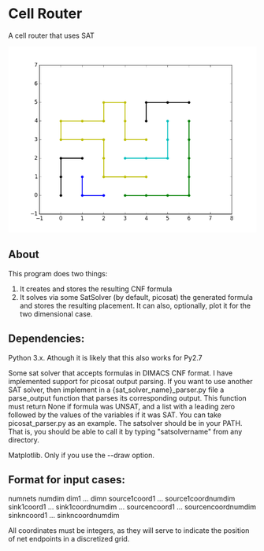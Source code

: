 # Cell Router
A cell router that uses SAT

![example](example.png)

## About

This program does two things:
1) It creates and stores the resulting CNF formula
2) It solves via some SatSolver (by default, picosat) the generated formula
   and stores the resulting placement. It can also, optionally, plot it
   for the two dimensional case.


## Dependencies:

Python 3.x. Athough it is likely that this also works for Py2.7

Some sat solver that accepts formulas in DIMACS CNF format. I have implemented
support for picosat output parsing. If you want to use another SAT solver,
then implement in a {sat_solver_name}_parser.py file a parse_output
function that parses its corresponding output.
This function must return None if formula was UNSAT, and a list with a leading
zero followed by the values of the variables if it was SAT.
You can take picosat_parser.py as an example.
The satsolver should be in your PATH. That is, you should be able to call it
by typing "satsolvername" from any directory.

Matplotlib. Only if you use the --draw option.

## Format for input cases:

numnets numdim dim1 ... dimn
source1coord1 ... source1coordnumdim sink1coord1 ... sink1coordnumdim
...
sourcencoord1 ... sourcencoordnumdim sinkncoord1 ... sinkncoordnumdim

All coordinates must be integers, as they will serve
to indicate the position of net endpoints in a discretized grid.
